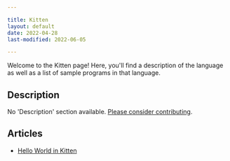 ```yaml
---

title: Kitten
layout: default
date: 2022-04-28
last-modified: 2022-06-05

---
```


Welcome to the Kitten page! Here, you'll find a description of the language as well as a list of sample programs in that language.

## Description

No 'Description' section available. [Please consider contributing](https://github.com/TheRenegadeCoder/sample-programs-website).

## Articles

- [Hello World in Kitten](https://sampleprograms.io/projects/hello-world/kitten)